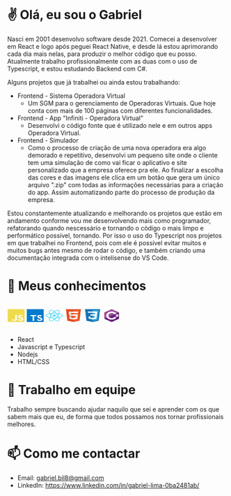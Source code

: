 # ✌️ Olá, eu sou o Gabriel

Nasci em 2001 desenvolvo software desde 2021. Comecei a desenvolver em React e logo após peguei React Native, e desde lá estou aprimorando cada dia mais nelas, para produzir o melhor código que eu posso. Atualmente trabalho profissionalmente com as duas com o uso de Typescript, e estou estudando Backend com C#. 

Alguns projetos que já trabalhei ou ainda estou trabalhando:
* Frontend - Sistema Operadora Virtual 
  * Um SGM para o gerenciamento de Operadoras Virtuais. Que hoje conta com mais de 100 páginas com diferentes funcionalidades.
* Frontend - App "Infiniti - Operadora Virtual"
  * Desenvolvi o código fonte que é utilizado nele e em outros apps Operadora Virtual.
* Frontend - Simulador
  * Como o processo de criação de uma nova operadora era algo demorado e repetitivo, desenvolvi um pequeno site onde o cliente tem uma simulação de como vai ficar o aplicativo e site personalizado que a empresa oferece pra ele. Ao finalizar a escolha das cores e das imagens ele clica em um botão que gera um único arquivo ".zip" com todas as informações necessárias para a criação do app. Assim automatizando parte do processo de produção da empresa.

Estou constantemente atualizando e melhorando os projetos que estão em andamento conforme vou me desenvolvendo mais como programador, refatorando quando nescessário e tornando o código o mais limpo e performático possível, tornando. Por isso o uso do Typescript nos projetos em que trabalhei no Frontend, pois com ele é possível evitar muitos e muitos bugs antes mesmo de rodar o código, e também criando uma documentação integrada com o intelisense do VS Code.

# 👀 Meus conhecimentos

<div style="display: inline_block"><br>
  <img align="center" alt="bil-Js" height="30" width="40" src="https://raw.githubusercontent.com/devicons/devicon/master/icons/javascript/javascript-plain.svg">
  <img align="center" alt="bil-Ts" height="30" width="40" src="https://raw.githubusercontent.com/devicons/devicon/master/icons/typescript/typescript-plain.svg">
  <img align="center" alt="bil-React" height="30" width="40" src="https://raw.githubusercontent.com/devicons/devicon/master/icons/react/react-original.svg">
  <img align="center" alt="bil-HTML" height="30" width="40" src="https://raw.githubusercontent.com/devicons/devicon/master/icons/html5/html5-original.svg">
  <img align="center" alt="bil-CSS" height="30" width="40" src="https://raw.githubusercontent.com/devicons/devicon/master/icons/css3/css3-original.svg">
  <img align="center" alt="bil-Csharp" height="30" width="40" src="https://raw.githubusercontent.com/devicons/devicon/master/icons/csharp/csharp-original.svg">
</div><br/>

* React
* Javascript e Typescript
* Nodejs
* HTML/CSS

# 🤝 Trabalho em equipe

Trabalho sempre buscando ajudar naquilo que sei e aprender com os que sabem mais que eu, de forma que todos possamos nos tornar profissionais melhores. 

# 📫 Como me contactar

- Email: gabriel.bil8@gmail.com
- LinkedIn: https://www.linkedin.com/in/gabriel-lima-0ba2481ab/
